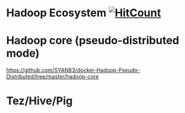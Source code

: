 # Hadoop Ecosystem [![HitCount](http://hits.dwyl.io/syan83/docker-Hadoop-Pseudo-Distributed.svg)](http://hits.dwyl.io/syan83/docker-Hadoop-Pseudo-Distributed)

# Hadoop core (pseudo-distributed mode)

https://github.com/SYAN83/docker-Hadoop-Pseudo-Distributed/tree/master/hadoop-core

# Tez/Hive/Pig
